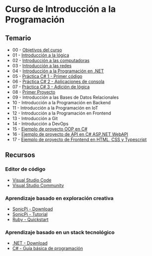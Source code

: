 # Curso de Introducción a la Programación

## Temario

   * 00 - [Objetivos del curso](docs/curso/00-Introducci%C3%B3n%20a%20la%20programaci%C3%B3n.pptx)
   * 01 - [Introducción a la lógica](docs/curso/01-Introducci%C3%B3n%20a%20la%20l%C3%B3gica.pptx)
   * 02 - [Introducción a las computadoras](docs/curso/02-Introducci%C3%B3n%20a%20las%20computadoras.pptx)
   * 03 - [Introducción a las redes](docs/curso/03-Introducci%C3%B3n%20a%20las%20redes.pptx)
   * 04 - [Introducción a la Programación en .NET](docs/curso/CSharp%20-%20Gu%C3%ADa%20b%C3%A1sica%20de%20programaci%C3%B3n.pdf)
   * 05 - [Práctica C# 1 - Primer código](https://learn.microsoft.com/es-es/training/paths/get-started-c-sharp-part-1/)
   * 06 - [Práctica C# 2 - Aplicaciones de consola](https://learn.microsoft.com/es-es/training/paths/get-started-c-sharp-part-2/)
   * 07 - [Práctica C# 3 - Adición de lógica](https://learn.microsoft.com/es-es/training/paths/get-started-c-sharp-part-3/)
   * 08 - [Primer Proyecto](docs/curso/TestProject1.zip)
   * 09 - Introducción a las Bases de Datos Relacionales
   * 10 - Introducción a la Programación en Backend
   * 11 - Introducción a la Programación en IoT
   * 12 - Introducción a la Programación en Frontend
   * 13 - Introducción a Git
   * 14 - Introducción a DevOps
   * 15 - [Ejemplo de proyecto OOP en C#](docs/curso/LogSample.zip)
   * 16 - [Ejemplo de proyecto de API en C# ASP.NET WebAPI](docs/curso/ProductStore.zip) 
   * 17 - [Ejemplo de proyecto de Frontend en HTML, CSS y Typescript](docs/curso/ProductStoreFull.zip) 

## Recursos

   ### Editor de código
   * [Visual Studio Code](https://code.visualstudio.com/download)
   * [Visual Studio Community](https://visualstudio.microsoft.com/es/vs/community/)

   ### Aprendizaje basado en exploración creativa

   * [SonicPi - Download](https://sonic-pi.net/)
   * [SonicPi - Tutorial](https://sonic-pi.net/tutorial.html)
   * [Ruby - Quickstart](https://www.ruby-lang.org/es/documentation/quickstart/)

   ### Aprendizaje basado en un stack tecnológico
   * [.NET - Download](https://dotnet.microsoft.com/en-us/download)
   * [C# - Guía básica de programación](docs/curso/CSharp%20-%20Gu%C3%ADa%20b%C3%A1sica%20de%20programaci%C3%B3n.pdf)

   